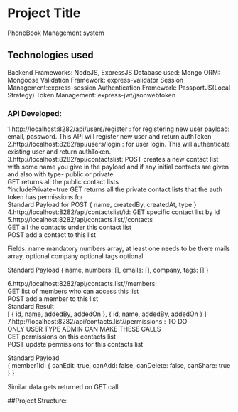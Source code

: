 # Project Title

PhoneBook Management system

## Technologies used

Backend Frameworks: NodeJS, ExpressJS
Database used: Mongo
ORM: Mongoose
Validation Framework: express-validator
Session Management:express-session
Authentication Framework: PassportJS(Local Strategy)
Token Management: express-jwt/jsonwebtoken

### API Developed:
1.http://localhost:8282/api/users/register : for registering new user
payload: email, password. This API will register new user and return authToken<br/>
2.http://localhost:8282/api/users/login : for user login.
This will authenticate existing user and return authToken.<br/>
3.http://localhost:8282/api/contactslist:
POST creates a new contact list with some name you give in the payload and if any initial contacts are
given and also with type- public or private<br/>
GET returns all the public contact lists<br/>
?includePrivate=true
GET returns all the private contact lists that the auth token has permissions for<br/>
Standard Payload for POST
{ name, createdBy, createdAt, type }<br/>
4.http://localhost:8282/api/contactslist/id:
GET specific contact list by id <br/>
5.http://localhost:8282/api/contacts.list/<id>/contacts<br/>
GET all the contacts under this contact list<br/>
POST add a contact to this list<br/>

Fields:
name mandatory
numbers array, at least one needs to be there
mails array, optional
company optional
tags optional

Standard Payload
{ name, numbers: [], emails: [], company, tags: [] }<br/>

6.http://localhost:8282/api/contacts.list/<id>/members:<br/>
GET list of members who can access this list<br/>
POST add a member to this list<br/>
Standard Result<br/>
[ { id, name, addedBy, addedOn }, { id, name, addedBy, addedOn } ]<br/>
7.http://localhost:8282/api/contacts.list/<id>/permissions : TO DO<br/>
ONLY USER TYPE ADMIN CAN MAKE THESE CALLS<br/>
GET permissions on this contacts list<br/>
POST update permissions for this contacts list<br/>

Standard Payload<br/>
{ member1Id: { canEdit: true, canAdd: false, canDelete: false, canShare: true } }<br/>

Similar data gets returned on GET call<br/>

##Project Structure:

